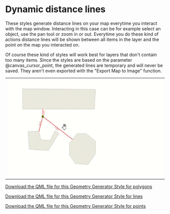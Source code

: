 # Dynamic distance lines
These styles generate distance lines on your map everytime you interact with the map window. Interacting in this case can be for example select an object, use the pan tool or zoom in or out. Everytime you do these kind of actions distance lines will be shown between all items in the layer and the point on the map you interacted on.  

Of course these kind of styles will work best for layers that don't contain too many items.  Since the styles are based on the parameter @canvas_cursor_point, the generated lines are temporary and will never be saved. They aren't even exported with the "Export Map to Image" function.

<table><tr><td><img src="../../Example_images/dynamic_distance_lines.gif"></td></tr></table> 

[Download the QML file for this Geometry Generator Style for polygons](https://gitlab.com/GIS-projects/qgis-geometry-generator-examples/raw/master/QML-files/dynamic_distance_lines/dynamic_distance_lines_for_polygons.qml?inline=false)

[Download the QML file for this Geometry Generator Style for lines](https://gitlab.com/GIS-projects/qgis-geometry-generator-examples/raw/master/QML-files/dynamic_distance_lines/dynamic_distance_lines_for_lines.qml?inline=false)

[Download the QML file for this Geometry Generator Style for points](https://gitlab.com/GIS-projects/qgis-geometry-generator-examples/raw/master/QML-files/dynamic_distance_lines/dynamic_distance_lines_for_points.qml?inline=false)
